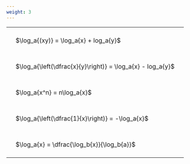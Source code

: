 ```yaml
---
weight: 3
---
```


<style type="text/css">
#T_7ecb9 th.col_heading {
  text-align: left;
  font-size: 1em;
}
#T_7ecb9 td {
  text-align: left;
  font-size: 1em;
  padding: 1.5em;
}
</style>
<table id="T_7ecb9">
  <thead>
  </thead>
  <tbody>
    <tr>
      <td id="T_7ecb9_row0_col0" class="data row0 col0" >$\log_a{(xy)} = \log_a{x} + log_a{y}$</td>
    </tr>
    <tr>
      <td id="T_7ecb9_row1_col0" class="data row1 col0" >$\log_a{\left(\dfrac{x}{y}\right)} = \log_a{x} - log_a{y}$</td>
    </tr>
    <tr>
      <td id="T_7ecb9_row2_col0" class="data row2 col0" >$\log_a{x^n} = n\log_a{x}$</td>
    </tr>
    <tr>
      <td id="T_7ecb9_row3_col0" class="data row3 col0" >$\log_a{\left(\dfrac{1}{x}\right)} = -\log_a{x}$</td>
    </tr>
    <tr>
      <td id="T_7ecb9_row4_col0" class="data row4 col0" >$\log_a{x} = \dfrac{\log_b{x}}{\log_b{a}}$</td>
    </tr>
  </tbody>
</table>

